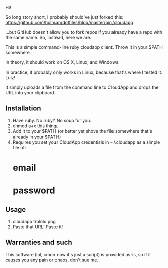 Hi!

So long story short, I probably should've just forked this: https://github.com/holman/dotfiles/blob/master/bin/cloudapp

...but GitHub doesn't allow you to fork repos if you already have a repo with the same name.  So, instead, here we are.

This is a simple command-line ruby cloudapp client.  Throw it in your $PATH somewhere.

In theory, it should work on OS X, Linux, and Windows.  

In practice, it probably only works in Linux, because that's where I tested it.  Lulz!

It simply uploads a file from the command line to CloudApp and drops the URL into your clipboard.


Installation
-------------

1.  Have ruby.  No ruby? No soup for you.
2.  chmod a+x this thing. 
3.  Add it to your $PATH (or better yet shove the file somewhere that's already in your $PATH)
4.  Requires you set your CloudApp credentials in ~/.cloudapp as a simple file of:
    #   email
    #   password

Usage
-------

1.  cloudapp trololo.png 
2.  Paste that URL! Paste it!


Warranties and such
---------------------

This software (lol, cmon now it's just a script) is provided as-is, so if it causes you any pain or chaos, don't sue me.  


